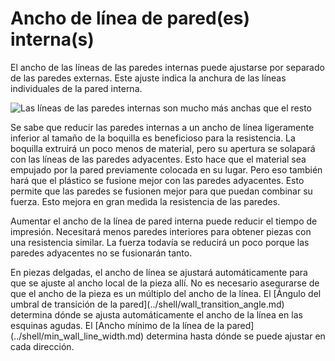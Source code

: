 Ancho de línea de pared(es) interna(s)
====
El ancho de las líneas de las paredes internas puede ajustarse por separado de las paredes externas. Este ajuste indica la anchura de las líneas individuales de la pared interna.

<!--screenshot {
"image_path": "wall_line_width_x.png",
"models": [{"script": "hive.scad"}],
"camera_position": [-31, -31, 147],
"settings": {
    "wall_line_count": 3,
    "wall_line_width_x": 0.8
},
"colours": 64
}-->
![Las líneas de las paredes internas son mucho más anchas que el resto](../images/wall_line_width_x.png)

Se sabe que reducir las paredes internas a un ancho de línea ligeramente inferior al tamaño de la boquilla es beneficioso para la resistencia. La boquilla extruirá un poco menos de material, pero su apertura se solapará con las líneas de las paredes adyacentes. Esto hace que el material sea empujado por la pared previamente colocada en su lugar. Pero eso también hará que el plástico se fusione mejor con las paredes adyacentes. Esto permite que las paredes se fusionen mejor para que puedan combinar su fuerza. Esto mejora en gran medida la resistencia de las paredes.

Aumentar el ancho de la línea de pared interna puede reducir el tiempo de impresión. Necesitará menos paredes interiores para obtener piezas con una resistencia similar. La fuerza todavía se reducirá un poco porque las paredes adyacentes no se fusionarán tanto.

<!--if cura_version>=5.0-->En piezas delgadas, el ancho de línea se ajustará automáticamente para que se ajuste al ancho local de la pieza allí. No es necesario asegurarse de que el ancho de la pieza es un múltiplo del ancho de la línea. El [Ángulo del umbral de transición de la pared](../shell/wall_transition_angle.md) determina dónde se ajusta automáticamente el ancho de la línea en las esquinas agudas. El [Ancho mínimo de la línea de la pared](../shell/min_wall_line_width.md) determina hasta dónde se puede ajustar en cada dirección.<!--endif-->

<!--if cura_version<5.0:
Cómo hacer que las líneas se ajusten
----
Cuando se imprimen piezas delgadas, el ajuste de la configuración del ancho de la línea de la pared es una herramienta importante para obtener piezas precisas y fuertes. Cura sólo dibujará siempre contornos completos, por lo que si un contorno no se ajusta caerá un hueco en las paredes, lo que compromete enormemente la resistencia y la precisión de la pieza.

Cura intentará rellenar esos huecos entre paredes si [Rellenar huecos entre paredes](../shell/fill_perimeter_gaps.md) está activado, pero esa técnica es menos que ideal para formas arbitrarias y a menudo lleva mucho tiempo de impresión. Cuando dos paredes se solapan, la función [Compensar solapamientos de pared](../shell/travel_compensate_overlapping_walls_enabled.md) reducirá el ancho de la línea de la pared para asegurarse de que la pieza es dimensionalmente precisa, pero esto incurre en cambios de flujo que reducen la calidad y la fuerza de la impresión también.

Para un ajuste ideal, es necesario que la pieza sea un múltiplo exacto del ancho de la línea de la pared para que las paredes encajen con precisión dentro de la pieza. Si conoce el ancho de su pieza, esto puede hacerse fácilmente ajustando el ancho de las paredes. Primero, vea cuántos contornos quiere ajustar para que las líneas sigan teniendo un ancho razonable. Entonces podrá ver cuánto necesita ajustar el ancho de la línea de la pared para que las líneas encajen correctamente. Tenga en cuenta que puede ajustar el [Ancho de línea de la pared exterior](wall_line_width_0.md) y el [Ancho de línea de la pared interior](wall_line_width_x.md) por separado. Cuente cuidadosamente cuántas veces se dibujará cada tipo de pared para predecir el efecto de cambiar el ancho de la línea de pared.

Ajustar las líneas de pared es una habilidad importante para la impresión 3D que distingue a los operadores expertos de impresoras 3D del resto. Se requiere algo de práctica.